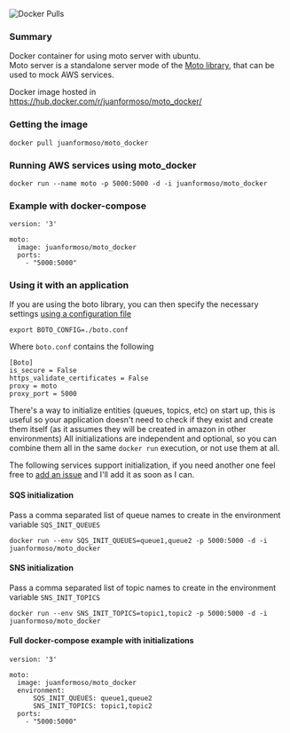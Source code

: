 ![Docker Pulls](https://img.shields.io/docker/pulls/juanformoso/moto_docker.svg)

### Summary

Docker container for using moto server with ubuntu.  
Moto server is a standalone server mode of the [Moto library](https://github.com/spulec/moto), that can be used to mock AWS services.

Docker image hosted in https://hub.docker.com/r/juanformoso/moto_docker/

### Getting the image

    docker pull juanformoso/moto_docker

### Running AWS services using moto_docker

    docker run --name moto -p 5000:5000 -d -i juanformoso/moto_docker

### Example with docker-compose

    version: '3'

    moto:
      image: juanformoso/moto_docker
      ports:
        - "5000:5000"

### Using it with an application

If you are using the boto library, you can then specify the necessary settings [using a configuration file](http://boto.cloudhackers.com/en/latest/boto_config_tut.html#boto)

    export BOTO_CONFIG=./boto.conf

Where `boto.conf` contains the following

    [Boto]
    is_secure = False
    https_validate_certificates = False
    proxy = moto
    proxy_port = 5000

There's a way to initialize entities (queues, topics, etc) on start up, this is useful so your application doesn't need to check if they exist and create them itself (as it assumes they will be created in amazon in other environments)
All initializations are independent and optional, so you can combine them all in the same `docker run` execution, or not use them at all.

The following services support initialization, if you need another one feel free to [add an issue](https://github.com/juanformoso/moto_docker/issues) and I'll add it as soon as I can.

#### SQS initialization

Pass a comma separated list of queue names to create in the environment variable `SQS_INIT_QUEUES`

    docker run --env SQS_INIT_QUEUES=queue1,queue2 -p 5000:5000 -d -i juanformoso/moto_docker

#### SNS initialization

Pass a comma separated list of topic names to create in the environment variable `SNS_INIT_TOPICS`

    docker run --env SNS_INIT_TOPICS=topic1,topic2 -p 5000:5000 -d -i juanformoso/moto_docker

#### Full docker-compose example with initializations

    version: '3'

    moto:
      image: juanformoso/moto_docker
      environment:
          SQS_INIT_QUEUES: queue1,queue2
          SNS_INIT_TOPICS: topic1,topic2
      ports:
        - "5000:5000"
